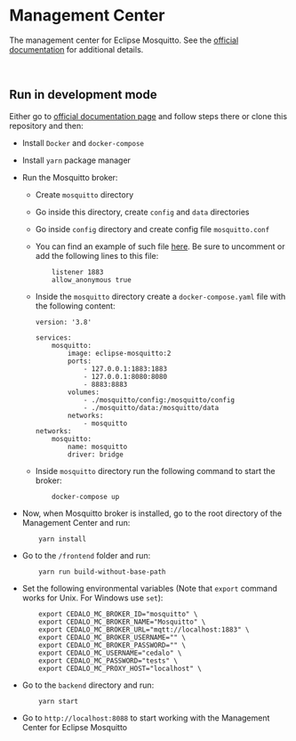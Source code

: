 # Management Center

The management center for Eclipse Mosquitto. See the [official documentation](https://docs.cedalo.com/) for additional details.


<br/>


## Run in development mode

Either go to [official documentation page](https://docs.cedalo.com/management-center/installation) and follow steps there or clone this repository and then:

* Install `Docker` and `docker-compose`
* Install `yarn` package manager


* Run the Mosquitto broker:
    * Create `mosquitto` directory
    * Go inside this directory, create `config` and `data` directories
    * Go inside `config` directory and create config file `mosquitto.conf`
    * You can find an example of such file [here](https://github.com/eclipse/mosquitto/blob/master/mosquitto.conf). Be sure to uncomment or add the following lines to this file:
        ```
            listener 1883
            allow_anonymous true
        ```

    * Inside the `mosquitto` directory create a `docker-compose.yaml` file with the following content:

        ```
        version: '3.8'

        services:
            mosquitto:
                image: eclipse-mosquitto:2
                ports:
                    - 127.0.0.1:1883:1883
                    - 127.0.0.1:8080:8080
                    - 8883:8883
                volumes:
                    - ./mosquitto/config:/mosquitto/config
                    - ./mosquitto/data:/mosquitto/data
                networks:
                    - mosquitto
        networks:
            mosquitto:
                name: mosquitto
                driver: bridge
        ```

    * Inside `mosquitto` directory run the following command to start the broker:
        ```
            docker-compose up
        ```

* Now, when Mosquitto broker is installed, go to the root directory of the Management Center and run:

    ```
        yarn install
    ```

* Go to the `/frontend` folder and run:
    ```
        yarn run build-without-base-path
    ```

* Set the following environmental variables (Note that `export` command works for Unix. For Windows use `set`):
    ```
        export CEDALO_MC_BROKER_ID="mosquitto" \
        export CEDALO_MC_BROKER_NAME="Mosquitto" \
        export CEDALO_MC_BROKER_URL="mqtt://localhost:1883" \
        export CEDALO_MC_BROKER_USERNAME="" \
        export CEDALO_MC_BROKER_PASSWORD="" \
        export CEDALO_MC_USERNAME="cedalo" \
        export CEDALO_MC_PASSWORD="tests" \
        export CEDALO_MC_PROXY_HOST="localhost" \
    ```

* Go to the `backend` directory and run:
    ```
        yarn start
    ```


* Go to `http://localhost:8088` to start working with the Management Center for Eclipse Mosquitto
